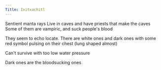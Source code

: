 ```yaml
---
Title: Ixitxachitl
---
```

Sentient manta rays
Live in caves and have priests that make the caves
Some of them are vampiric, and suck people's blood

They seem to echo locate.
There are white ones and dark ones with some red symbol pulsing on their chest (lung shaped almost)

Can't survive with too low water pressure

Dark ones are the bloodsucking ones